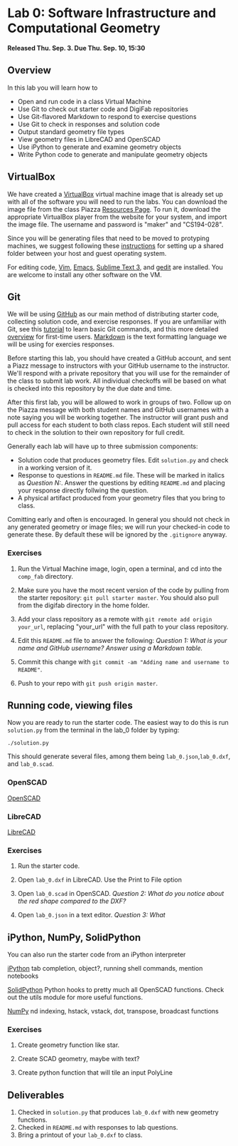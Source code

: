 # Lab 0: Software Infrastructure and Computational Geometry

**Released Thu. Sep. 3. Due Thu. Sep. 10, 15:30**

## Overview

In this lab you will learn how to

* Open and run code in a class Virtual Machine
* Use Git to check out starter code and DigiFab repositories
* Use Git-flavored Markdown to respond to exercise questions
* Use Git to check in responses and solution code
* Output standard geometry file types
* View geometry files in LibreCAD and OpenSCAD
* Use iPython to generate and examine geometry objects
* Write Python code to generate and manipulate geometry objects

## VirtualBox

We have created a [VirtualBox](https://www.virtualbox.org/wiki/Downloads)
virtual machine image that is already set up with all of the software you
will need to run the labs. You can download the image file from the class
Piazza [Resources Page](https://piazza.com/berkeley/fall2015/cs194028/resources).
To run it, download the appropriate VirtualBox player from the website for
your system, and import the image file. The username and password is "maker"
and "CS194-028".

Since you will be generating files that need to be moved to protyping machines,
we suggest following these
[instructions](https://www.virtualbox.org/manual/ch04.html#sharedfolders)
for setting up a shared folder between your host and guest operating system.

For editing code, [Vim](www.vim.org), 
[Emacs](https://www.gnu.org/software/emacs/), 
[Sublime Text 3](www.sublimetext.com),
and [gedit](https://wiki.gnome.org/Apps/Gedit) are installed. You are welcome
to install any other software on the VM.

## Git

We will be using [GitHub](www.github.com) as our main method of distributing 
starter code, collecting solution code, and exercise responses.
If you are unfamiliar with Git, see this [tutorial](try.github.io)
to learn basic Git commands, and this more detailed 
[overview](https://git-scm.com/book/en/v2/Getting-Started-About-Version-Control)
for first-time users. [Markdown](https://help.github.com/articles/markdown-basics/)
is the text formatting language we will be using for exercies responses.

Before starting this lab, you should have created a GitHub account, and sent
a Piazz message to instructors with your GitHub username to the instructor.
We'll respond with a private repository that you will use for the remainder
of the class to submit lab work. All individual checkoffs will be based on 
what is checked into this repository by the due date and time.

After this first lab, you will be allowed to work in groups of two. Follow
up on the Piazza message with both student names and GitHub usernames with 
a note saying you will be working together. The instructor will grant push
and pull access for each student to both class repos. Each student will still
need to check in the solution to their own repository for full credit.

Generally each lab will have up to three submission components:

* Solution code that produces geometry files. Edit `solution.py` and check
in a working version of it.
* Response to questions in `README.md` file. These will be marked in italics as 
*Question N:*. Answer the questions by editing `README.md` and placing your
response directly follwing the question.
* A physical artifact produced from your geometry files that you bring to class.

Comitting early and often is encouraged. In general you should not check in 
any generated geometry or image files; we will run your checked-in code to 
generate these. By default these will be ignored by the `.gitignore` anyway.

### Exercises

1. Run the Virtual Machine image, login, open a terminal, and cd into the 
`comp_fab` directory.

1. Make sure you have the most recent version of the code by pulling from the 
starter repository: `git pull starter master`. You should also pull from the
digifab directory in the home folder.

1. Add your class repository as a remote with `git remote add origin your_url`,
replacing "your\_url" with the full path to your class repository.

1. Edit this `README.md` file to answer the following:
*Question 1: What is your name and GitHub username? Answer using a Markdown
table.*

1. Commit this change with `git commit -am "Adding name and username to README"`.

1. Push to your repo with `git push origin master`.

## Running code, viewing files

Now you are ready to run the starter code. The easiest way to do this is run
`solution.py` from the terminal in the lab\_0 folder by typing:

```
./solution.py
```

This should generate several files, among them being `lab_0.json`,`lab_0.dxf`,
and `lab_0.scad`.


### OpenSCAD

[OpenSCAD](http://www.openscad.org/documentation.html)

### LibreCAD

[LibreCAD](http://librecad.org/cms/home.html)

### Exercises

1. Run the starter code.

1. Open `lab_0.dxf` in LibreCAD. Use the Print to File option 

1. Open `lab_0.scad` in OpenSCAD.
*Question 2: What do you notice about the red shape compared to the DXF?*

1. Open `lab_0.json` in a text editor.
*Question 3: What*

## iPython, NumPy, SolidPython

You can also run the starter code from an iPython interpreter

[iPython](http://www.pythonforbeginners.com/basics/ipython-a-short-introduction)
tab completion, object?, running shell commands, mention notebooks

[SolidPython](https://github.com/SolidCode/SolidPython)
Python hooks to pretty much all OpenSCAD functions. Check out the utils module
for more useful functions.

[NumPy](http://cs231n.github.io/python-numpy-tutorial/)
nd indexing, hstack, vstack, dot, transpose, broadcast functions

### Exercises

1. Create geometry function like star.

1. Create SCAD geometry, maybe with text?

1. Create python function that will tile an input PolyLine

## Deliverables

1. Checked in `solution.py` that produces `lab_0.dxf` with new geometry functions. 
1. Checked in `README.md` with responses to lab questions.
1. Bring a printout of your `lab_0.dxf` to class.

